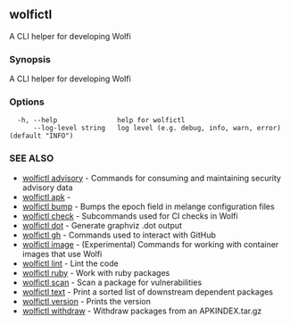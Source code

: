 ## wolfictl

A CLI helper for developing Wolfi

### Synopsis

A CLI helper for developing Wolfi

### Options

```
  -h, --help               help for wolfictl
      --log-level string   log level (e.g. debug, info, warn, error) (default "INFO")
```

### SEE ALSO

* [wolfictl advisory](wolfictl_advisory.md)	 - Commands for consuming and maintaining security advisory data
* [wolfictl apk](wolfictl_apk.md)	 - 
* [wolfictl bump](wolfictl_bump.md)	 - Bumps the epoch field in melange configuration files
* [wolfictl check](wolfictl_check.md)	 - Subcommands used for CI checks in Wolfi
* [wolfictl dot](wolfictl_dot.md)	 - Generate graphviz .dot output
* [wolfictl gh](wolfictl_gh.md)	 - Commands used to interact with GitHub
* [wolfictl image](wolfictl_image.md)	 - (Experimental) Commands for working with container images that use Wolfi
* [wolfictl lint](wolfictl_lint.md)	 - Lint the code
* [wolfictl ruby](wolfictl_ruby.md)	 - Work with ruby packages
* [wolfictl scan](wolfictl_scan.md)	 - Scan a package for vulnerabilities
* [wolfictl text](wolfictl_text.md)	 - Print a sorted list of downstream dependent packages
* [wolfictl version](wolfictl_version.md)	 - Prints the version
* [wolfictl withdraw](wolfictl_withdraw.md)	 - Withdraw packages from an APKINDEX.tar.gz

